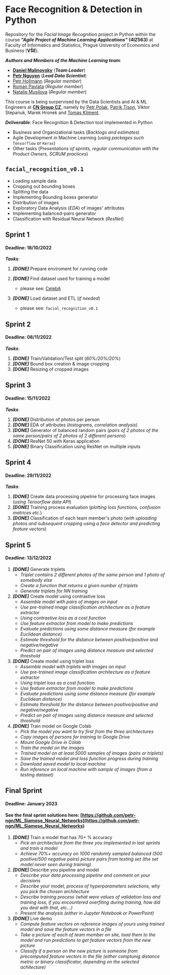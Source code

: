 # Face Recognition & Detection in Python
Repository for the _Facial Image Recognition_ project in Python within the course _**"Agile Project of Machine Learning Applications"**_ **(4IZ563)** at Faculty of Informatics and Statistics, Prague University of Economics and Business (**VŠE**).

_**Authors and Members of the Machine Learning team**_:
- [**Daniel Malinovsky**](https://www.linkedin.com/in/daniel-malinovsky-88b162198) (_**Team Leader**_)
- [**Petr Nguyen**](https://www.linkedin.com/in/petr-ngn) (_**Lead Data Scientist**_)
- [Petr Hollmann](https://www.linkedin.com/in/petr-hollmann-3583aa208) (_Regular member_)
- [Roman Pavlata](https://www.linkedin.com/in/roman-pavlata-a3b602161) (_Regular member_)
- [Natalie Musilova](https://www.linkedin.com/in/natálie-musilová-3b98287a) (_Regular member_)

This course is being surpervised by the Data Scientists and AI & ML Engineers at [**CN Group CZ**](https://www.linkedin.com/company/cngroup-dk), namely by [Petr Polak](https://www.linkedin.com/in/87petrpolak), [Patrik Tison](https://www.linkedin.com/in/patriktison), Viktor Stepanuk, Marek Hronek and [Tomas Kliment](https://www.linkedin.com/in/tomáš-kliment-b74120196).



_**Deliverable**_: Face Recognition & Detection tool implemented in Python
- Business and Organizational tasks (_Backlogs and estimates_)
- Agile Development in Machine Learning (_using packages such_ `Tensorflow` _or_ `Keras`)
- Other tasks (_Presentations of sprints, regular communication with the Product Owners, SCRUM practices_)


## `facial_recognition_v0.1`
- Loading sample data
- Cropping out bounding boxes
- Splitting the data
- Implementing Bounding boxes generator
- Distribution of images
- Exploratory Data Analysis (_EDA_) of images' attributes
- Implementing balanced-pairs generator
- Classification with Residual Neural Network (_ResNet_)

## Sprint 1 
#### Deadline: 18/10/2022
_**Tasks**_:
1. _**[DONE]**_ Prepare enviroment for running code
2. _**[DONE]**_ Find dataset used for training a model
   - please see: [CelebA](https://mmlab.ie.cuhk.edu.hk/projects/CelebA.html)

3. _**[DONE]**_ Load dataset and ETL (_if needed_)
   - please see: `facial_recognition_v0.1`

## Sprint 2
#### Deadline: 08/11/2022
_**Tasks**_:
1. _**[DONE]**_ Train/Validation/Test split (_60%/20%/20%_)
2. _**[DONE]**_ Bound box creation & image cropping
3. _**[DONE]**_ Resizing of cropped images

## Sprint 3
#### Deadline: 15/11/2022
_**Tasks**_:
1. _**[DONE]**_ Distribution of photos per person
2. _**[DONE]**_ EDA of attributes (_histograms, correlation analysis_)
3. _**[DONE]**_ Generator of balanced random pairs (_pairs of 2 photos of the same person/pairs of 2 photos of 2 different persons_)
4. _**[DONE]**_ ResNet 50 with Keras application
5. _**[DONE]**_ Binary Classification using ResNet on multiple inputs

## Sprint 4
#### Deadline: 29/11/2022
_**Tasks**_:
1. _**[DONE]**_ Create data processing pipeline for processing face images (_using Tensorflow data API_)
2. _**[DONE]**_ Training process evaluation (_plotting loss functions, confusion matrices etc._)
3. _**[DONE]**_ Classification of each team member's photo (_with uploading photos and subsequent cropping using a face detector and predicting feature vectors_)

## Sprint 5
#### Deadline: 13/12/2022
1. _**[DONE]**_ Generate triplets
   - _Triplet contains 2 different photos of the same person and 1 photo of somebody else_
   - _Create a function that returns a given number of triplets_
   - _Generate triplets for NN training_
2. _**[DONE]**_ Create model using contrastive loss
   - _Assemble model with pairs of images on input_
   - _Use pre-trained image classification architecture as a feature extractor_
   - _Using contrastive loss as a cost function_
   - _Use feature extractor from model to make predictions_
   - _Evaluate predictions using some distance measure (for example Euclidean distance)_
   - _Estimate threshold for the distance between positive/positive and negative/negative_
   - _Predict on pair of images using distance measure and selected threshold_
3. _**[DONE]**_ Create model using triplet loss
   - _Assemble model with triplets with images on input_
   - _Use pre-trained image classification architecture as a feature extractor_
   - _Using triplet loss as a cost function_
   - _Use feature extractor from model to make predictions_
   - _Evaluate predictions using some distance measure (for example Euclidean distance)_
   - _Estimate threshold for the distance between positive/positive and negative/negative_
   - _Predict on pair of images using distance measure and selected threshold_
4. _**[DONE]**_ Train model on Google Colab
   - _Pick the model you want to try first from the three architectures_
   - _Copy images of persons for training to Google Drive_
   - _Mount Google Drive in Colab_
   - _Train the model on the images_
   - _Trained model on at least 5000 samples of images (pairs or triplets)_
   - _Save the trained model and loss function progress during training_
   - _Download saved model to local machine_
   - _Run inference on local machine with sample of images (from a testing dataset)_

## Final Sprint
#### Deadline: January 2023
#### See the final sprint solutions here: [https://github.com/petr-ngn/ML_Siamese_Neural_Networks](https://github.com/petr-ngn/ML_Siamese_Neural_Networks)
1. _**[DONE]**_ Train a model that has 70+ % accuracy
   - _Pick an architecture from the three you implemented in last sprints and train a model_
   - _Achieve 70%+ accuracy on 1000 randomly sampled balanced (500 positive/500 negative pairs) picture pairs from testing set (the set model never seen during training)_
3. _**[DONE]**_ Describe you pipeline and model
   - _Describe your data processing pipeline and comment on your decisions_
   - _Describe your model, process of hyperparameters selections, why you pick the chosen architecture_
   - _Describe training process (what were values of validation loss and training loss, if you encountered overfiting during training, how did you deal with that, etc…)_
   - _Present the analysis (either in Jupyter Notebook or PowerPoint)_
2. _**[DONE]**_ Live demo
   - _Compute feature vectors on reference images of yours using trained model and save the feature vectors in a file_
   - _Take a picture of each of team member on site, load them to the model and run predictions to get feature vectors from the new picture_
   - _Classify if a person on the new picture is someone from precomputed feature vectors in the file (either comptunig distance metric or binary classificator, depending on the selected achitecture)_
